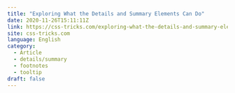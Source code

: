 ```yaml
---
title: "Exploring What the Details and Summary Elements Can Do"
date: 2020-11-26T15:11:11Z
link: https://css-tricks.com/exploring-what-the-details-and-summary-elements-can-do/?utm_medium=RSS&utm_source=news.12bit.vn
site: css-tricks.com
language: English
category:
  - Article
  - details/summary
  - footnotes
  - tooltip
draft: false
---
```

